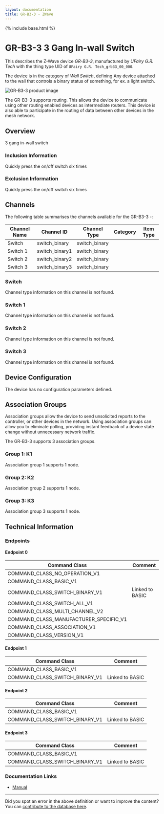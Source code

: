 ```yaml
---
layout: documentation
title: GR-B3-3 - ZWave
---
```


{% include base.html %}

# GR-B3-3 3 Gang In-wall Switch
This describes the Z-Wave device *GR-B3-3*, manufactured by *UFairy G.R. Tech* with the thing type UID of ```UFairy G.R. Tech_grb33_00_000```.

The device is in the category of *Wall Switch*, defining Any device attached to the wall that controls a binary status of something, for ex. a light switch.

![GR-B3-3 product image](https://opensmarthouse.org/assets/zwave/attachments/686/gr-b303.png)


The GR-B3-3 supports routing. This allows the device to communicate using other routing enabled devices as intermediate routers.  This device is also able to participate in the routing of data between other devices in the mesh network.

## Overview

3 gang in-wall switch

### Inclusion Information

Quickly press the on/off switch six times

### Exclusion Information

Quickly press the on/off switch six times

## Channels

The following table summarises the channels available for the GR-B3-3 -:

| Channel Name | Channel ID | Channel Type | Category | Item Type |
|--------------|------------|--------------|----------|-----------|
| Switch | switch_binary | switch_binary |  |  | 
| Switch 1 | switch_binary1 | switch_binary |  |  | 
| Switch 2 | switch_binary2 | switch_binary |  |  | 
| Switch 3 | switch_binary3 | switch_binary |  |  | 

### Switch
Channel type information on this channel is not found.

### Switch 1
Channel type information on this channel is not found.

### Switch 2
Channel type information on this channel is not found.

### Switch 3
Channel type information on this channel is not found.



## Device Configuration

The device has no configuration parameters defined.

## Association Groups

Association groups allow the device to send unsolicited reports to the controller, or other devices in the network. Using association groups can allow you to eliminate polling, providing instant feedback of a device state change without unnecessary network traffic.

The GR-B3-3 supports 3 association groups.

### Group 1: K1


Association group 1 supports 1 node.

### Group 2: K2


Association group 2 supports 1 node.

### Group 3: K3


Association group 3 supports 1 node.

## Technical Information

### Endpoints

#### Endpoint 0

| Command Class | Comment |
|---------------|---------|
| COMMAND_CLASS_NO_OPERATION_V1| |
| COMMAND_CLASS_BASIC_V1| |
| COMMAND_CLASS_SWITCH_BINARY_V1| Linked to BASIC|
| COMMAND_CLASS_SWITCH_ALL_V1| |
| COMMAND_CLASS_MULTI_CHANNEL_V2| |
| COMMAND_CLASS_MANUFACTURER_SPECIFIC_V1| |
| COMMAND_CLASS_ASSOCIATION_V1| |
| COMMAND_CLASS_VERSION_V1| |
#### Endpoint 1

| Command Class | Comment |
|---------------|---------|
| COMMAND_CLASS_BASIC_V1| |
| COMMAND_CLASS_SWITCH_BINARY_V1| Linked to BASIC|
#### Endpoint 2

| Command Class | Comment |
|---------------|---------|
| COMMAND_CLASS_BASIC_V1| |
| COMMAND_CLASS_SWITCH_BINARY_V1| Linked to BASIC|
#### Endpoint 3

| Command Class | Comment |
|---------------|---------|
| COMMAND_CLASS_BASIC_V1| |
| COMMAND_CLASS_SWITCH_BINARY_V1| Linked to BASIC|

### Documentation Links

* [Manual](https://www.opensmarthouse.org/zwavedatabase/686/manual.pdf)

---

Did you spot an error in the above definition or want to improve the content?
You can [contribute to the database here](https://www.opensmarthouse.org/zwavedatabase/686).
